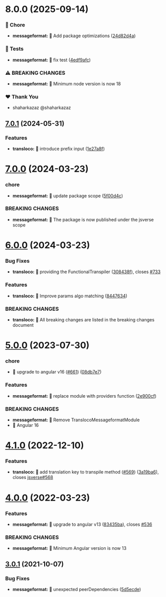 # 8.0.0 (2025-09-14)

### 🤖 Chore

- **messageformat:** 🤖 Add package optimizations ([24d82d4a](https://github.com/jsverse/transloco/commit/24d82d4a))

### 💍 Tests

- **messageformat:** 💍 fix test ([4edf9afc](https://github.com/jsverse/transloco/commit/4edf9afc))

### ⚠ BREAKING CHANGES

- **messageformat:** 🧨 Minimum node version is now 18

### ❤️ Thank You

- shaharkazaz @shaharkazaz

## [7.0.1](https://github.com/jsverse/transloco/compare/transloco-messageformat-7.0.0...transloco-messageformat-7.0.1) (2024-05-31)

### Features

- **transloco:** 🎸 introduce prefix input ([1e27a8f](https://github.com/jsverse/transloco/commit/1e27a8fe9922e3e8f4ced0ea3960aca8ae4da92d))

# [7.0.0](https://github.com/jsverse/transloco/compare/transloco-messageformat-6.0.0...transloco-messageformat-7.0.0) (2024-03-23)

### chore

- **messageformat:** 🤖 update package scope ([5f00d4c](https://github.com/jsverse/transloco/commit/5f00d4c3743f4954b81ea1fa1eaef5370f285fda))

### BREAKING CHANGES

- **messageformat:** 🧨 The package is now published under the jsverse scope

# [6.0.0](https://github.com/jsverse/transloco/compare/transloco-messageformat-5.0.0...transloco-messageformat-6.0.0) (2024-03-23)

### Bug Fixes

- **transloco:** 🐛 providing the FunctionalTranspiler ([308438f](https://github.com/jsverse/transloco/commit/308438f7ae93ec3f7733b9b2cb2278f3aecacd33)), closes [#733](https://github.com/jsverse/transloco/issues/733)

### Features

- **transloco:** 🎸 Improve params algo matching ([8447634](https://github.com/jsverse/transloco/commit/8447634588210771047c45072186f20867fd8a2f))

### BREAKING CHANGES

- **transloco:** 🧨 All breaking changes are listed in the breaking changes document

# [5.0.0](https://github.com/jsverse/transloco/compare/transloco-messageformat-4.1.0...transloco-messageformat-5.0.0) (2023-07-30)

### chore

- 🤖 upgrade to angular v16 ([#661](https://github.com/jsverse/transloco/issues/661)) ([08db7e7](https://github.com/jsverse/transloco/commit/08db7e7d1f64846fa0b07123dee8ff5bff20b4f0))

### Features

- **messageformat:** 🎸 replace module with providers function ([2e900cf](https://github.com/jsverse/transloco/commit/2e900cfea00bf13c31eddb1df420f7f685b174bb))

### BREAKING CHANGES

- **messageformat:** 🧨 Remove TranslocoMessageformatModule
- 🧨 Angular 16

# [4.1.0](https://github.com/jsverse/transloco/compare/transloco-messageformat-4.0.0...transloco-messageformat-4.1.0) (2022-12-10)

### Features

- **transloco:** 🎸 add translation key to transpile method ([#569](https://github.com/jsverse/transloco/issues/569)) ([3a19ba6](https://github.com/jsverse/transloco/commit/3a19ba6cde6a96c8d4af893b824400dd7217cd71)), closes [jsverse#568](https://github.com/jsverse/issues/568)

# [4.0.0](https://github.com/jsverse/transloco/compare/transloco-messageformat-3.0.1...transloco-messageformat-4.0.0) (2022-03-23)

### Features

- **messageformat:** 🎸 upgrade to angular v13 ([83435ba](https://github.com/jsverse/transloco/commit/83435ba54f13f83fb10cb25b5cc2628a1c98d42e)), closes [#536](https://github.com/jsverse/transloco/issues/536)

### BREAKING CHANGES

- **messageformat:** 🧨 Minimum Angular version is now 13

## [3.0.1](https://github.com/jsverse/transloco/compare/transloco-messageformat-3.0.0...transloco-messageformat-3.0.1) (2021-10-07)

### Bug Fixes

- **messageformat:** 🐛 unexpected peerDependencies ([5d5ecde](https://github.com/jsverse/transloco/commit/5d5ecde883555394c7f1d8ef381b399b5b75df99))
